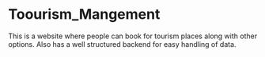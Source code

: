 # Toourism_Mangement
This is a website where people can book for tourism places along with other options. Also has a well structured backend for easy handling of data. 
